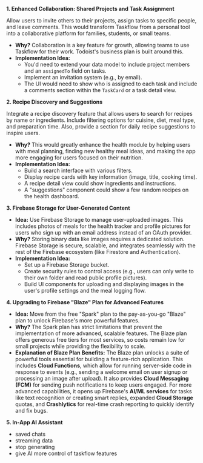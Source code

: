 **1. Enhanced Collaboration: Shared Projects and Task Assignment**

Allow users to invite others to their projects, assign tasks to specific people, and leave comments. This would transform Taskflow from a personal tool into a collaborative platform for families, students, or small teams.

- **Why?** Collaboration is a key feature for growth, allowing teams to use Taskflow for their work. Todoist's business plan is built around this.
- **Implementation Idea:**
  - You'd need to extend your data model to include project members and an `assignedTo` field on tasks.
  - Implement an invitation system (e.g., by email).
  - The UI would need to show who is assigned to each task and include a comments section within the `TaskCard` or a task detail view.

**2. Recipe Discovery and Suggestions**

Integrate a recipe discovery feature that allows users to search for recipes by name or ingredients. Include filtering options for cuisine, diet, meal type, and preparation time. Also, provide a section for daily recipe suggestions to inspire users.

- **Why?** This would greatly enhance the health module by helping users with meal planning, finding new healthy meal ideas, and making the app more engaging for users focused on their nutrition.
- **Implementation Idea:**
  - Build a search interface with various filters.
  - Display recipe cards with key information (image, title, cooking time).
  - A recipe detail view could show ingredients and instructions.
  - A "suggestions" component could show a few random recipes on the health dashboard.

**3. Firebase Storage for User-Generated Content**

- **Idea:** Use Firebase Storage to manage user-uploaded images. This includes photos of meals for the health tracker and profile pictures for users who sign up with an email address instead of an OAuth provider.
- **Why?** Storing binary data like images requires a dedicated solution. Firebase Storage is secure, scalable, and integrates seamlessly with the rest of the Firebase ecosystem (like Firestore and Authentication).
- **Implementation Idea:**
  - Set up a Firebase Storage bucket.
  - Create security rules to control access (e.g., users can only write to their own folder and read public profile pictures).
  - Build UI components for uploading and displaying images in the user's profile settings and the meal logging flow.

**4. Upgrading to Firebase "Blaze" Plan for Advanced Features**

- **Idea:** Move from the free "Spark" plan to the pay-as-you-go "Blaze" plan to unlock Firebase's more powerful features.
- **Why?** The Spark plan has strict limitations that prevent the implementation of more advanced, scalable features. The Blaze plan offers generous free tiers for most services, so costs remain low for small projects while providing the flexibility to scale.
- **Explanation of Blaze Plan Benefits:**
  The Blaze plan unlocks a suite of powerful tools essential for building a feature-rich application. This includes **Cloud Functions**, which allow for running server-side code in response to events (e.g., sending a welcome email on user signup or processing an image after upload). It also provides **Cloud Messaging (FCM)** for sending push notifications to keep users engaged. For more advanced capabilities, it opens up Firebase's **AI/ML services** for tasks like text recognition or creating smart replies, expanded **Cloud Storage** quotas, and **Crashlytics** for real-time crash reporting to quickly identify and fix bugs.

**5. In-App AI Assistant**

- saved chats
- streaming data
- stop generating
- give AI more control of taskflow features

